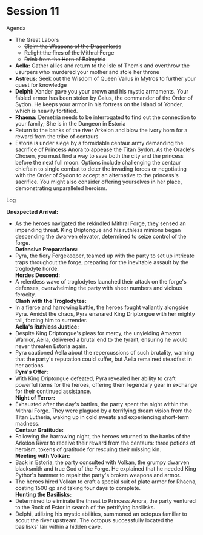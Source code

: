 # Session 11

Agenda

* The Great Labors  
  * ~~Claim the Weapons of the Dragonlords~~  
  * ~~Relight the fires of the Mithral Forge~~  
  * ~~Drink from the Horn of Balmytria~~   
* **Aella:** Gather allies and return to the Isle of Themis and overthrow the usurpers who murdered your mother and stole her throne  
* **Astreus:** Seek out the Wisdom of Queen Vallus in Mytros to further your quest for knowledge  
* **Delphi:** Xander gave you your crown and his mystic armaments. Your fabled armor has been stolen by Gaius, the commander of the Order of Sydon. He keeps your armor in his fortress on the Island of Yonder, which is heavily fortified.  
* **Rhaena:** Demetria needs to be interrogated to find out the connection to your family; She is in the Dungeon in Estoria  
* Return to the banks of the river Arkelon and blow the ivory horn for a reward from the tribe of centaurs  
* Estoria is under siege by a formidable centaur army demanding the sacrifice of Princess Anora to appease the Titan Sydon. As the Oracle's Chosen, you must find a way to save both the city and the princess before the next full moon. Options include challenging the centaur chieftain to single combat to deter the invading forces or negotiating with the Order of Sydon to accept an alternative to the princess's sacrifice. You might also consider offering yourselves in her place, demonstrating unparalleled heroism.

Log

 **Unexpected Arrival:**

* As the heroes navigated the rekindled Mithral Forge, they sensed an impending threat. King Driptongue and his ruthless minions began descending the dwarven elevator, determined to seize control of the forge.  
  **Defensive Preparations:**  
* Pyra, the fiery Forgekeeper, teamed up with the party to set up intricate traps throughout the forge, preparing for the inevitable assault by the troglodyte horde.  
  **Hordes Descend:**  
* A relentless wave of troglodytes launched their attack on the forge's defenses, overwhelming the party with sheer numbers and vicious ferocity.  
  **Clash with the Troglodytes:**  
* In a fierce and harrowing battle, the heroes fought valiantly alongside Pyra. Amidst the chaos, Pyra ensnared King Driptongue with her mighty tail, forcing him to surrender.  
  **Aella's Ruthless Justice:**  
* Despite King Driptongue's pleas for mercy, the unyielding Amazon Warrior, Aella, delivered a brutal end to the tyrant, ensuring he would never threaten Estoria again.  
* Pyra cautioned Aella about the repercussions of such brutality, warning that the party's reputation could suffer, but Aella remained steadfast in her actions.  
  **Pyra's Offer:**  
* With King Driptongue defeated, Pyra revealed her ability to craft powerful items for the heroes, offering them legendary gear in exchange for their continued assistance.  
  **Night of Terror:**  
* Exhausted after the day's battles, the party spent the night within the Mithral Forge. They were plagued by a terrifying dream vision from the Titan Lutheria, waking up in cold sweats and experiencing short-term madness.  
  **Centaur Gratitude:**  
* Following the harrowing night, the heroes returned to the banks of the Arkelon River to receive their reward from the centaurs: three potions of heroism, tokens of gratitude for rescuing their missing kin.  
  **Meeting with Volkan:**  
* Back in Estoria, the party consulted with Volkan, the grumpy dwarven blacksmith and true God of the Forge. He explained that he needed King Pythor's hammer to repair the party's broken weapons and armor.  
* The heroes hired Volkan to craft a special suit of plate armor for Rhaena, costing 1500 gp and taking four days to complete.   
  **Hunting the Basilisks:**  
* Determined to eliminate the threat to Princess Anora, the party ventured to the Rock of Estor in search of the petrifying basilisks.  
* Delphi, utilizing his mystic abilities, summoned an octopus familiar to scout the river upstream. The octopus successfully located the basilisks' lair within a hidden cave.
